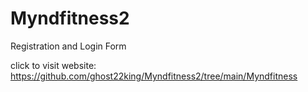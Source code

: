 # Myndfitness2
Registration and Login Form

click to visit website: https://github.com/ghost22king/Myndfitness2/tree/main/Myndfitness
